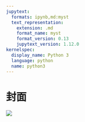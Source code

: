 ```yaml
---
jupytext:
  formats: ipynb,md:myst
  text_representation:
    extension: .md
    format_name: myst
    format_version: 0.13
    jupytext_version: 1.12.0
kernelspec:
  display_name: Python 3
  language: python
  name: python3
---
```


# 封面

![](https://gitee.com/XiShanSnow/imagebed/raw/master/images/articles/spatialPresent_20210506103156_02.webp)
